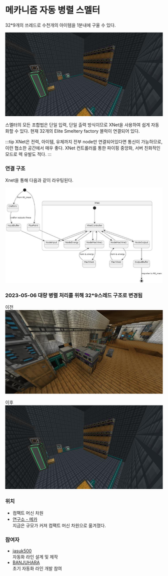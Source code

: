 # 메카니즘 자동 병렬 스멜터

32*9개의 쓰레드로 수천개의 아이템을 1분내에 구울 수 있다.

![asdf](../../asset/systems/mk_auto_smeltery/main.jpg)

스멜터의 모든 조합법은 단일 입력, 단일 출력 방식이므로 XNet을 사용하여 쉽게 자동화할 수 있다.
현재 32개의 Elite Smeltery factory 블럭이 연결되어 있다.

:::tip
XNet은 전력, 아이템, 유체까지 전부 node만 연결되어있다면 통신이 가능하므로, 이런 협소한 공간에서 매우 좋다. 
XNet 컨트롤러를 통한 파이핑 중앙화, 서버 친화적인 모드로 렉 유발도 적다.
:::

### 연결 구조

Xnet을 통해 다음과 같이 라우팅된다.

![sdf](../../asset/systems/mk_auto_smeltery/RS_Xnet_piping.jpg)



### 2023-05-06 대량 병렬 처리를 위해 32*9스레드 구조로 변경됨

이전
![asdf](../../asset/systems/mk_auto_smeltery/old.jpg)

이후
![asdf](../../asset/systems/mk_auto_smeltery/main.jpg)


### 위치
<!-- tag_source_open:link_list:building_spot -->
- 컴팩트 머신 차원
- [연구소 - 메카](../buildings/lab_meka_lab.md)  
지금은 규모가 커져 컴팩트 머신 차원으로 옮겨졌다.
<!-- tag_close -->

### 참여자
<!-- tag_source_open:link_list:member_contribute -->
- [jasuk500](../members/jasuk500.md)  
자동화 라인 설계 및 제작
- [BANJUHARA](../members/BANJUHARA.md)  
초기 자동화 라인 개발 참여
<!-- tag_close-->